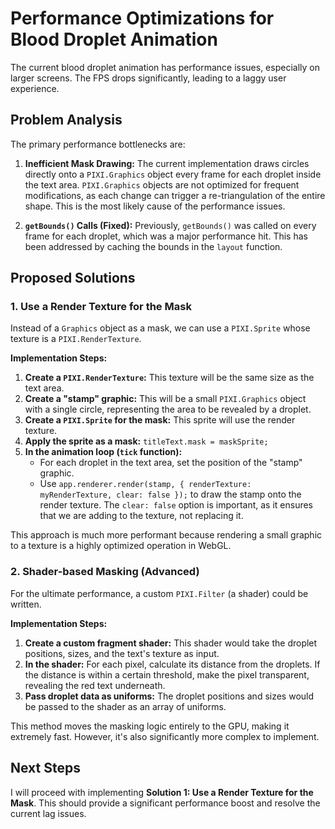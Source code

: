 # Performance Optimizations for Blood Droplet Animation

The current blood droplet animation has performance issues, especially on larger screens. The FPS drops significantly, leading to a laggy user experience.

## Problem Analysis

The primary performance bottlenecks are:

1.  **Inefficient Mask Drawing:** The current implementation draws circles directly onto a `PIXI.Graphics` object every frame for each droplet inside the text area. `PIXI.Graphics` objects are not optimized for frequent modifications, as each change can trigger a re-triangulation of the entire shape. This is the most likely cause of the performance issues.

2.  **`getBounds()` Calls (Fixed):** Previously, `getBounds()` was called on every frame for each droplet, which was a major performance hit. This has been addressed by caching the bounds in the `layout` function.

## Proposed Solutions

### 1. Use a Render Texture for the Mask

Instead of a `Graphics` object as a mask, we can use a `PIXI.Sprite` whose texture is a `PIXI.RenderTexture`.

**Implementation Steps:**

1.  **Create a `PIXI.RenderTexture`:** This texture will be the same size as the text area.
2.  **Create a "stamp" graphic:** This will be a small `PIXI.Graphics` object with a single circle, representing the area to be revealed by a droplet.
3.  **Create a `PIXI.Sprite` for the mask:** This sprite will use the render texture.
4.  **Apply the sprite as a mask:** `titleText.mask = maskSprite;`
5.  **In the animation loop (`tick` function):**
    *   For each droplet in the text area, set the position of the "stamp" graphic.
    *   Use `app.renderer.render(stamp, { renderTexture: myRenderTexture, clear: false });` to draw the stamp onto the render texture. The `clear: false` option is important, as it ensures that we are adding to the texture, not replacing it.

This approach is much more performant because rendering a small graphic to a texture is a highly optimized operation in WebGL.

### 2. Shader-based Masking (Advanced)

For the ultimate performance, a custom `PIXI.Filter` (a shader) could be written.

**Implementation Steps:**

1.  **Create a custom fragment shader:** This shader would take the droplet positions, sizes, and the text's texture as input.
2.  **In the shader:** For each pixel, calculate its distance from the droplets. If the distance is within a certain threshold, make the pixel transparent, revealing the red text underneath.
3.  **Pass droplet data as uniforms:** The droplet positions and sizes would be passed to the shader as an array of uniforms.

This method moves the masking logic entirely to the GPU, making it extremely fast. However, it's also significantly more complex to implement.

## Next Steps

I will proceed with implementing **Solution 1: Use a Render Texture for the Mask**. This should provide a significant performance boost and resolve the current lag issues.

